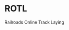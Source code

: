 # ROTL
Railroads Online Track Laying

<!-- npx tailwindcss -i ./tailwind/input.css -o ./tailwind/output.css --watch -->